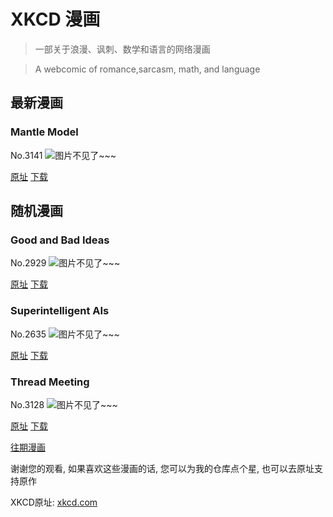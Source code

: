# XKCD 漫画


> 一部关于浪漫、讽刺、数学和语言的网络漫画

> A webcomic of romance,sarcasm, math, and language


## 最新漫画
### Mantle Model
No.3141
![图片不见了~~~](https://imgs.xkcd.com/comics/mantle_model.png)

[原址](https://xkcd.com//3141) [下载](https://imgs.xkcd.com/comics/mantle_model.png)



## 随机漫画
### Good and Bad Ideas
No.2929
![图片不见了~~~](https://imgs.xkcd.com/comics/good_and_bad_ideas.png)

[原址](https://xkcd.com//2929) [下载](https://imgs.xkcd.com/comics/good_and_bad_ideas.png)



### Superintelligent AIs
No.2635
![图片不见了~~~](https://imgs.xkcd.com/comics/superintelligent_ais.png)

[原址](https://xkcd.com//2635) [下载](https://imgs.xkcd.com/comics/superintelligent_ais.png)



### Thread Meeting
No.3128
![图片不见了~~~](https://imgs.xkcd.com/comics/thread_meeting.png)

[原址](https://xkcd.com//3128) [下载](https://imgs.xkcd.com/comics/thread_meeting.png)



[往期漫画](image/)

谢谢您的观看, 如果喜欢这些漫画的话, 
您可以为我的仓库点个星, 也可以去原址支持原作

XKCD原址: [xkcd.com](https://xkcd.com)

